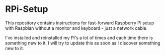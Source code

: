 RPi-Setup
=========

This repository contains instructions for fast-forward Raspberry Pi setup with Raspbian without a monitor and keyboard - just a network cable.

I've installed and reinstalled my Pi's a lot of times and each time there is something new to it. I will try to update this as soon as I discover something new to it.
